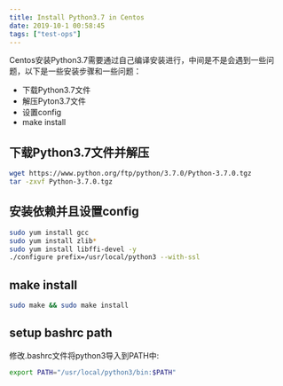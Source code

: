 ```yaml
---
title: Install Python3.7 in Centos
date: 2019-10-1 00:58:45
tags: ["test-ops"]
---
```


Centos安装Python3.7需要通过自己编译安装进行，中间是不是会遇到一些问题，以下是一些安装步骤和一些问题：

- 下载Python3.7文件
- 解压Pyton3.7文件
- 设置config
- make install 

## 下载Python3.7文件并解压

```sh
wget https://www.python.org/ftp/python/3.7.0/Python-3.7.0.tgz
tar -zxvf Python-3.7.0.tgz
```

## 安装依赖并且设置config

```sh
sudo yum install gcc
sudo yum install zlib*
sudo yum install libffi-devel -y
./configure prefix=/usr/local/python3 --with-ssl
```

## make install

```sh
sudo make && sudo make install
```

## setup bashrc path

修改.bashrc文件将python3导入到PATH中:

```sh
export PATH="/usr/local/python3/bin:$PATH"
```